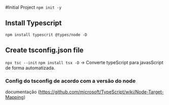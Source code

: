 #Initial Project
`npm init -y`


## Install Typescript

`npm install typescrit @types/node -D`
## Create tsconfig.json file
  `npx tsc --init`
  `npm install tsx -D` -> Converte typeScript para javasScript de forma automatizada.
  

### Config do tsconfig de acordo com a versão do node
  documentação (https://github.com/microsoft/TypeScript/wiki/Node-Target-Mapping)
